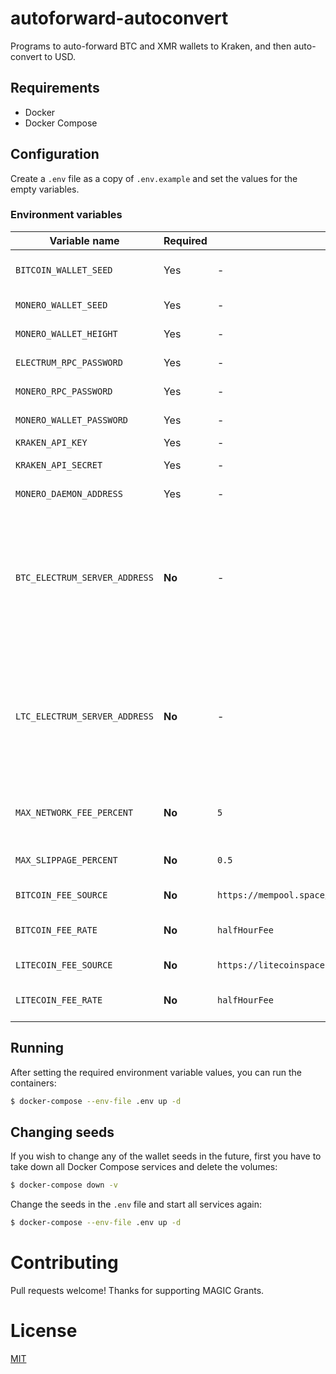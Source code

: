 # autoforward-autoconvert

Programs to auto-forward BTC and XMR wallets to Kraken, and then auto-convert to USD.

## Requirements

- Docker
- Docker Compose

## Configuration

Create a `.env` file as a copy of `.env.example` and set the values for the empty variables.

### Environment variables

| Variable name | Required | Default | Description |
| - | - | - | - |
| `BITCOIN_WALLET_SEED` | Yes | - | Your BIP39 Bitcoin mnemonic seed. Used for all Bitcoin-like assets. |
| `MONERO_WALLET_SEED` | Yes | - | Your 25 word Monero mnemonic seed. |
| `MONERO_WALLET_HEIGHT` | Yes | - | The restore height of your Monero wallet. |
| `ELECTRUM_RPC_PASSWORD` | Yes | - | A new strong password for your Electrum RPCs. |
| `MONERO_RPC_PASSWORD` | Yes | - | A new strong password for your Monero RPC. |
| `MONERO_WALLET_PASSWORD` | Yes | - | A new strong password for your Monero Wallet. |
| `KRAKEN_API_KEY` | Yes | - | Your API key from Kraken. |
| `KRAKEN_API_SECRET` | Yes | - | Your API secret from Kraken. |
| `MONERO_DAEMON_ADDRESS` | Yes | - | The address of a Monero daemon you own or trust. |
| `BTC_ELECTRUM_SERVER_ADDRESS` | **No** | - | The address of a Bitcoin Electrum server you own or trust. E.g.: `localhost:50001:t` (no SSL) or `my.electrum.server:50001:s` (SSL). By leaving this blank you're letting Electrum select a random server for you, which may be a privacy concern. |
| `LTC_ELECTRUM_SERVER_ADDRESS` | **No** | - | The address of a Litecoin Electrum server you own or trust. E.g.: `localhost:50001:t` (no SSL) or `my.electrum.server:50001:s` (SSL). By leaving this blank you're letting Electrum select a random server for you, which may be a privacy concern. |
| `MAX_NETWORK_FEE_PERCENT` | **No** | `5` | The maximum accepted miner fee percent when auto-forwarding. Not applied to XMR. |
| `MAX_SLIPPAGE_PERCENT` | **No** | `0.5` | The maximum accepted slippage percent when auto-converting. |
| `BITCOIN_FEE_SOURCE` | **No** | `https://mempool.space/api/v1/fees/recommended` | The fee API source to use for Bitcoin transactions. |
| `BITCOIN_FEE_RATE` | **No** | `halfHourFee` | The fee rate to use in the Bitcoin fee source API response. |
| `LITECOIN_FEE_SOURCE` | **No** | `https://litecoinspace.org/api/v1/fees/recommended` | The fee API source to use for Litecoin transactions. |
| `LITECOIN_FEE_RATE` | **No** | `halfHourFee` | The fee rate to use in the Litecoin fee source API response. |


## Running

After setting the required environment variable values, you can run the containers:

```bash
$ docker-compose --env-file .env up -d
```

## Changing seeds

If you wish to change any of the wallet seeds in the future, first you have to take down all Docker Compose services and delete the volumes:

```bash
$ docker-compose down -v
```

Change the seeds in the `.env` file and start all services again:

```bash
$ docker-compose --env-file .env up -d
```

# Contributing

Pull requests welcome!
Thanks for supporting MAGIC Grants.

# License

[MIT](LICENSE)
